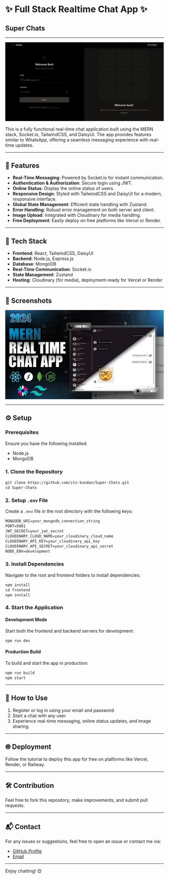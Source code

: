 # ✨ Full Stack Realtime Chat App ✨
## Super Chats

---

![Demo App Screenshot](./frontend/public/chat1.png)  

This is a fully functional real-time chat application built using the MERN stack, Socket.io, TailwindCSS, and DaisyUI. The app provides features similar to WhatsApp, offering a seamless messaging experience with real-time updates.  

---

## 🌟 Features  

- **Real-Time Messaging**: Powered by Socket.io for instant communication.  
- **Authentication & Authorization**: Secure login using JWT.  
- **Online Status**: Display the online status of users.  
- **Responsive Design**: Styled with TailwindCSS and DaisyUI for a modern, responsive interface.  
- **Global State Management**: Efficient state handling with Zustand.  
- **Error Handling**: Robust error management on both server and client.  
- **Image Upload**: Integrated with Cloudinary for media handling.  
- **Free Deployment**: Easily deploy on free platforms like Vercel or Render.  

---

## 🚀 Tech Stack  

- **Frontend**: React, TailwindCSS, DaisyUI  
- **Backend**: Node.js, Express.js  
- **Database**: MongoDB  
- **Real-Time Communication**: Socket.io  
- **State Management**: Zustand  
- **Hosting**: Cloudinary (for media), deployment-ready for Vercel or Render  

---

## 📸 Screenshots  

![Chat App Screenshot](./frontend/public/screenshot-for-readme.png)  

---

## ⚙️ Setup  

### Prerequisites  

Ensure you have the following installed:  
- Node.js  
- MongoDB  

### 1. Clone the Repository  

```shell  
git clone https://github.com/its-kundan/Super-Chats.git  
cd Super-Chats  
```  

### 2. Setup `.env` File  

Create a `.env` file in the root directory with the following keys:  

```env  
MONGODB_URI=your_mongodb_connection_string  
PORT=5001  
JWT_SECRET=your_jwt_secret  
CLOUDINARY_CLOUD_NAME=your_cloudinary_cloud_name  
CLOUDINARY_API_KEY=your_cloudinary_api_key  
CLOUDINARY_API_SECRET=your_cloudinary_api_secret  
NODE_ENV=development  
```  

### 3. Install Dependencies  

Navigate to the root and frontend folders to install dependencies:  

```shell  
npm install  
cd frontend  
npm install  
```  

### 4. Start the Application  

#### Development Mode  

Start both the frontend and backend servers for development:  

```shell  
npm run dev  
```  

#### Production Build  

To build and start the app in production:  

```shell  
npm run build  
npm start  
```  

---

## 🎯 How to Use  

1. Register or log in using your email and password.  
2. Start a chat with any user.  
3. Experience real-time messaging, online status updates, and image sharing.  

---

## 🌐 Deployment  

Follow the tutorial to deploy this app for free on platforms like Vercel, Render, or Railway.  

---



## 🛠️ Contribution  

Feel free to fork this repository, make improvements, and submit pull requests.  

---

## 📬 Contact  

For any issues or suggestions, feel free to open an issue or contact me via:  
- [GitHub Profile](https://github.com/its-kundan)  
- [Email](mailto:kundan51kk@gmail.com)  

--- 

Enjoy chatting! 😊